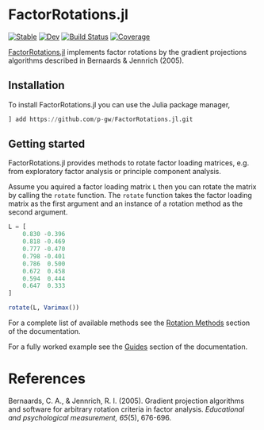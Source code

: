 # FactorRotations.jl

[![Stable](https://img.shields.io/badge/docs-stable-blue.svg)](https://p-gw.github.io/FactorRotations.jl/stable/)
[![Dev](https://img.shields.io/badge/docs-dev-blue.svg)](https://p-gw.github.io/FactorRotations.jl/dev/)
[![Build Status](https://github.com/p-gw/FactorRotations.jl/actions/workflows/CI.yml/badge.svg?branch=main)](https://github.com/p-gw/FactorRotations.jl/actions/workflows/CI.yml?query=branch%3Amain)
[![Coverage](https://codecov.io/gh/p-gw/FactorRotations.jl/branch/main/graph/badge.svg)](https://codecov.io/gh/p-gw/FactorRotations.jl)

[FactorRotations.jl](https://github.com/p-gw/FactorRotations.jl) implements factor rotations by the gradient projections algorithms described
in Bernaards & Jennrich (2005).

## Installation
To install FactorRotations.jl you can use the Julia package manager,

```julia
] add https://github.com/p-gw/FactorRotations.jl.git
```

## Getting started
FactorRotations.jl provides methods to rotate factor loading matrices, e.g. from 
exploratory factor analysis or principle component analysis.

Assume you aquired a factor loading matrix `L` then you can rotate the matrix by calling
the `rotate` function. The `rotate` function takes the factor loading matrix as the first
argument and an instance of a rotation method as the second argument.

```julia
L = [
    0.830 -0.396
    0.818 -0.469
    0.777 -0.470
    0.798 -0.401
    0.786  0.500
    0.672  0.458
    0.594  0.444
    0.647  0.333
]

rotate(L, Varimax())
```

For a complete list of available methods see the [Rotation Methods](https://github.com/p-gw/FactorRotations.jl/rotation_methods.jl) section of the documentation.

For a fully worked example see the [Guides](https://github.com/p-gw/FactorRotations.jl/guides/index.html) section of the documentation.

# References
Bernaards, C. A., & Jennrich, R. I. (2005). Gradient projection algorithms and software for arbitrary rotation criteria in factor analysis. *Educational and psychological measurement, 65*(5), 676-696.
